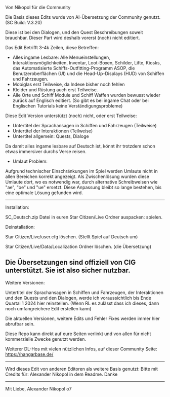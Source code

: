 Von Nikopol für die Community


Die Basis dieses Edits wurde von AI-Übersetzung der Community genutzt. (SC Build: V.3.20)

Diese ist bei den Dialogen, und den Quest Beschreibungen soweit brauchbar.
Dieser Part wird deshalb vorerst (noch) nicht editiert.

Das Edit Betrifft 3-4k Zeilen, diese Betreffen:

- Alles ingame Lesbare: 
Alle Menueinstellungen, Interaktionsmöglichkeiten, Inventar, Loot-Boxen, Schilder, Lifte, Kiosks, das Automatisierte Schiffs-Outfitting-Programm ASOP, 
die Benutzeroberflächen (UI) und die Head-Up-Displays (HUD) von Schiffen und Fahrzeugen.
- Mobiglas erst Teilweise, da Indexe bisher noch fehlen 
- Kleider und Rüstung auch erst Teilweise.
- Alle Orte und Schiff Module und Schiff Waffen wurden bewusst wieder zurück auf Englisch editiert.
(So gibt es bei ingame Chat oder bei Englischen Tutorials keine Verständigungsprobleme)


Diese Edit Version unterstützt (noch) nicht, oder erst Teilweise:

- Untertitel der Sprachansagen in Schiffen und Fahrzeugen (Teilweise)
- Untertitel der Interaktionen (Teilweise)
- Untertitel allgemein: Quests, Dialoge


Da damit alles ingame lesbare auf Deutsch ist, könnt ihr trotzdem schon etwas immersiver durchs Verse reisen.


- Umlaut Problem:

Aufgrund technischer Einschränkungen im Spiel werden Umlaute nicht in allen Bereichen korrekt angezeigt. 
Als Zwischenlösung wurden diese Umlaute dort, wo es notwendig war, durch alternative Schreibweisen wie "ae", "oe" und "ue" ersetzt. 
Diese Anpassung bleibt so lange bestehen, bis eine optimale Lösung gefunden wird.

---------------
Installation: 

SC_Deutsch.zip Datei in euren Star Citizen/Live Ordner auspacken: spielen.


Deinstallation: 

Star Citizen/Live/user.cfg löschen. (Stellt Spiel auf Deutsch um)

Star Citizen/Live/Data/Localization Ordner löschen. (die Übersetzung)

Die Übersetzungen sind offiziell von CIG unterstützt. 
Sie ist also sicher nutzbar.
-------------


Weitere Versionen:

Untertitel der Sprachansagen in Schiffen und Fahrzeugen, der Interaktionen und den Quests und den Dialogen, 
werde ich voraussichtlich bis Ende Quartal 1 2024 hier reinstellen. 
(Wenn RL es zulässt dass ich dieses, dann noch umfangreichere Edit erstellen kann)



Die aktuellen Versionen, weitere Edits und Fehler Fixes  werden immer hier abrufbar sein.

Diese Repo kann direkt auf eure Seiten verlinkt und von allen für nicht kommerzielle Zwecke genutzt werden.


Weiterer DL-Hos mit vielen nützlichen Infos, auf dieser Community Seite:
https://hangarbase.de/


---------

Wird dieses Edit von anderen Editoren als weitere Basis genutzt: Bitte mit Credits für: Alexander Nikopol in dem Readme. Danke

---------


Mit Liebe, Alexander Nikopol o7

